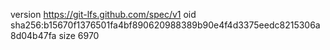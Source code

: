 version https://git-lfs.github.com/spec/v1
oid sha256:b15670f1376501fa4bf890620988389b90e4f4d3375eedc8215306a8d04b47fa
size 6970
